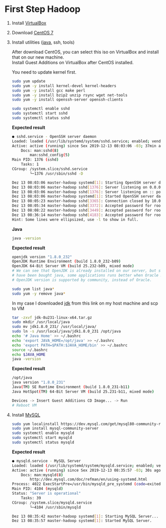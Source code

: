 # First Step Hadoop

1. Install [VirtualBox](https://www.virtualbox.org/wiki/Linux_Downloads)

2. Download [CentOS 7](http://isoredirect.centos.org/centos/7/isos/x86_64/)

3. Install utilities ([java](https://www.oracle.com/technetwork/pt/java/javase/downloads/jdk8-downloads-2133151.html), ssh, tools)

    After download CentOS, you can select this iso on VirtualBox and install that on our new machine. <br>
    Install Guest Additions on VirtualBox after CentOS installed.<br>

    You need to update kernel first.

    ```bash
    sudo yum update
    sudo yum -y install kernel-devel kernel-headers
    sudo yum -y install gcc make perl
    sudo yum -y install bzip2 unzip rsync wget net-tools
    sudo yum -y install openssh-server openssh-clients
    ```

    ```bash
    sudo systemctl enable sshd
    sudo systemctl start sshd
    sudo systemctl status sshd
    ```

    **Expected result**

    ```bash
    ● sshd.service - OpenSSH server daemon
    Loaded: loaded (/usr/lib/systemd/system/sshd.service; enabled; vendor preset: enabled)
    Active: active (running) since Sex 2019-12-13 08:03:06 -03; 37min ago
        Docs: man:sshd(8)
            man:sshd_config(5)
    Main PID: 1376 (sshd)
        Tasks: 1
    CGroup: /system.slice/sshd.service
            └─1376 /usr/sbin/sshd -D

    Dez 13 08:03:06 master-hadoop systemd[1]: Starting OpenSSH server daemon...
    Dez 13 08:03:06 master-hadoop sshd[1376]: Server listening on 0.0.0.0 port 22.
    Dez 13 08:03:06 master-hadoop sshd[1376]: Server listening on :: port 22.
    Dez 13 08:03:06 master-hadoop systemd[1]: Started OpenSSH server daemon.
    Dez 13 08:05:23 master-hadoop sshd[3365]: Connection closed by 10.0.2.2 port...]
    Dez 13 08:05:34 master-hadoop sshd[3372]: Accepted password for root from 10...2
    Dez 13 08:08:22 master-hadoop sshd[3449]: Accepted password for root from 10...2
    Dez 13 08:36:14 master-hadoop sshd[4183]: Accepted password for root from 10...2
    Hint: Some lines were ellipsized, use -l to show in full.
    ```

    **Java**

    ```bash
    java -version
    ```

    **Expected result**

    ```bash
    openjdk version "1.8.0_232"
    OpenJDK Runtime Environment (build 1.8.0_232-b09)
    OpenJDK 64-Bit Server VM (build 25.232-b09, mixed mode)
    # We can see that OpenJDK is already installed on our server, but since Oracle
    # have been bought java, some applications runs better when Oracle JDK is installed instead of OpenJDK.
    # OpenJDK version is supported by community, instead of Oracle.
    ```

    ```bash
    sudo yum list java*
    sudo yum -y remove java*
    ```

    In my case I downloaded [jdk](https://www.oracle.com/technetwork/pt/java/javase/downloads/jdk8-downloads-2133151.html) from this link on my host machine and scp to VM

    ```bash
    tar -zxvf jdk-8u231-linux-x64.tar.gz
    sudo mkdir /usr/local/java
    sudo mv jdk1.8.0_231/ /usr/local/java/
    sudo ln -s /usr/local/java/jdk1.8.0_231 /opt/java
    echo '# Java Home' >> ~/.bashrc
    echo 'export JAVA_HOME=/opt/java' >> ~/.bashrc
    echo 'export PATH=$PATH:$JAVA_HOME/bin' >> ~/.bashrc
    source ~/.bashrc
    echo $JAVA_HOME
    java -version
    ```

    **Expected result**

    ```bash
    /opt/java
    java version "1.8.0_231"
    Java(TM) SE Runtime Environment (build 1.8.0_231-b11)
    Java HotSpot(TM) 64-Bit Server VM (build 25.231-b11, mixed mode)
    ```

    ```python
    Devices -> Insert Guest Additions CD Image... -> Run
    # Reboot VM
    ```

4. Install [MySQL](https://dev.mysql.com/doc/)

    ```bash
    sudo yum localinstall https://dev.mysql.com/get/mysql80-community-release-el7-1.noarch.rpm
    sudo yum install mysql-community-server
    sudo systemctl enable mysqld
    sudo systemctl start mysqld
    sudo systemctl status mysqld
    ```

    **Expected result**

    ```bash
    ● mysqld.service - MySQL Server
    Loaded: loaded (/usr/lib/systemd/system/mysqld.service; enabled; vendor preset: disabled)
    Active: active (running) since Sex 2019-12-13 08:35:57 -03; 30s ago
        Docs: man:mysqld(8)
            http://dev.mysql.com/doc/refman/en/using-systemd.html
    Process: 4022 ExecStartPre=/usr/bin/mysqld_pre_systemd (code=exited, status=0/SUCCESS)
    Main PID: 4104 (mysqld)
    Status: "Server is operational"
        Tasks: 39
    CGroup: /system.slice/mysqld.service
            └─4104 /usr/sbin/mysqld

    Dez 13 08:35:42 master-hadoop systemd[1]: Starting MySQL Server...
    Dez 13 08:35:57 master-hadoop systemd[1]: Started MySQL Server.
    ```
